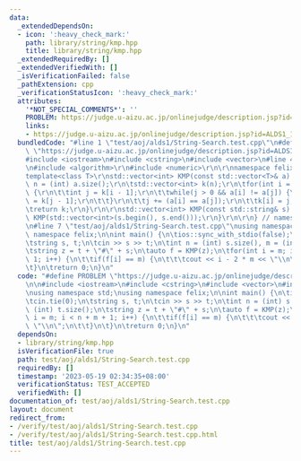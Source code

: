 ```yaml
---
data:
  _extendedDependsOn:
  - icon: ':heavy_check_mark:'
    path: library/string/kmp.hpp
    title: library/string/kmp.hpp
  _extendedRequiredBy: []
  _extendedVerifiedWith: []
  _isVerificationFailed: false
  _pathExtension: cpp
  _verificationStatusIcon: ':heavy_check_mark:'
  attributes:
    '*NOT_SPECIAL_COMMENTS*': ''
    PROBLEM: https://judge.u-aizu.ac.jp/onlinejudge/description.jsp?id=ALDS1_14_B
    links:
    - https://judge.u-aizu.ac.jp/onlinejudge/description.jsp?id=ALDS1_14_B
  bundledCode: "#line 1 \"test/aoj/alds1/String-Search.test.cpp\"\n#define PROBLEM\
    \ \"https://judge.u-aizu.ac.jp/onlinejudge/description.jsp?id=ALDS1_14_B\"\n\n\
    #include <iostream>\n#include <cstring>\n#include <vector>\n#line 4 \"library/string/kmp.hpp\"\
    \n#include <algorithm>\r\n#include <numeric>\r\n\r\nnamespace felix {\r\n\r\n\
    template<class T>\r\nstd::vector<int> KMP(const std::vector<T>& a) {\r\n\tint\
    \ n = (int) a.size();\r\n\tstd::vector<int> k(n);\r\n\tfor(int i = 1; i < n; ++i)\
    \ {\r\n\t\tint j = k[i - 1];\r\n\t\twhile(j > 0 && a[i] != a[j]) {\r\n\t\t\tj\
    \ = k[j - 1];\r\n\t\t}\r\n\t\tj += (a[i] == a[j]);\r\n\t\tk[i] = j;\r\n\t}\r\n\
    \treturn k;\r\n}\r\n\r\nstd::vector<int> KMP(const std::string& s) {\r\n\treturn\
    \ KMP(std::vector<int>(s.begin(), s.end()));\r\n}\r\n\r\n} // namespace felix\r\
    \n#line 7 \"test/aoj/alds1/String-Search.test.cpp\"\nusing namespace std;\nusing\
    \ namespace felix;\n\nint main() {\n\tios::sync_with_stdio(false);\n\tcin.tie(0);\n\
    \tstring s, t;\n\tcin >> s >> t;\n\tint n = (int) s.size(), m = (int) t.size();\n\
    \tstring z = t + \"#\" + s;\n\tauto f = KMP(z);\n\tfor(int i = m; i < n + m +\
    \ 1; i++) {\n\t\tif(f[i] == m) {\n\t\t\tcout << i - 2 * m << \"\\n\";\n\t\t}\n\
    \t}\n\treturn 0;\n}\n"
  code: "#define PROBLEM \"https://judge.u-aizu.ac.jp/onlinejudge/description.jsp?id=ALDS1_14_B\"\
    \n\n#include <iostream>\n#include <cstring>\n#include <vector>\n#include \"../../../library/string/kmp.hpp\"\
    \nusing namespace std;\nusing namespace felix;\n\nint main() {\n\tios::sync_with_stdio(false);\n\
    \tcin.tie(0);\n\tstring s, t;\n\tcin >> s >> t;\n\tint n = (int) s.size(), m =\
    \ (int) t.size();\n\tstring z = t + \"#\" + s;\n\tauto f = KMP(z);\n\tfor(int\
    \ i = m; i < n + m + 1; i++) {\n\t\tif(f[i] == m) {\n\t\t\tcout << i - 2 * m <<\
    \ \"\\n\";\n\t\t}\n\t}\n\treturn 0;\n}\n"
  dependsOn:
  - library/string/kmp.hpp
  isVerificationFile: true
  path: test/aoj/alds1/String-Search.test.cpp
  requiredBy: []
  timestamp: '2023-05-19 02:34:35+08:00'
  verificationStatus: TEST_ACCEPTED
  verifiedWith: []
documentation_of: test/aoj/alds1/String-Search.test.cpp
layout: document
redirect_from:
- /verify/test/aoj/alds1/String-Search.test.cpp
- /verify/test/aoj/alds1/String-Search.test.cpp.html
title: test/aoj/alds1/String-Search.test.cpp
---
```

